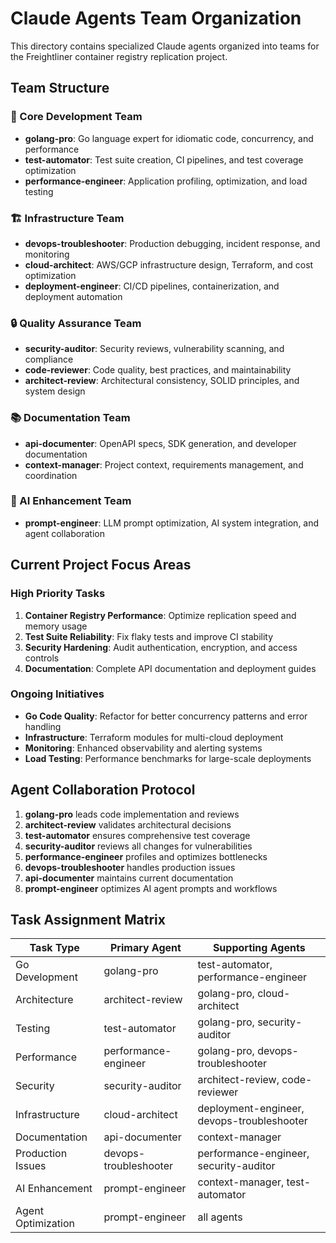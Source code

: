 # Claude Agents Team Organization

This directory contains specialized Claude agents organized into teams for the Freightliner container registry replication project.

## Team Structure

### 🚀 Core Development Team
- **golang-pro**: Go language expert for idiomatic code, concurrency, and performance
- **test-automator**: Test suite creation, CI pipelines, and test coverage optimization
- **performance-engineer**: Application profiling, optimization, and load testing

### 🏗️ Infrastructure Team  
- **devops-troubleshooter**: Production debugging, incident response, and monitoring
- **cloud-architect**: AWS/GCP infrastructure design, Terraform, and cost optimization
- **deployment-engineer**: CI/CD pipelines, containerization, and deployment automation

### 🔒 Quality Assurance Team
- **security-auditor**: Security reviews, vulnerability scanning, and compliance
- **code-reviewer**: Code quality, best practices, and maintainability
- **architect-review**: Architectural consistency, SOLID principles, and system design

### 📚 Documentation Team
- **api-documenter**: OpenAPI specs, SDK generation, and developer documentation
- **context-manager**: Project context, requirements management, and coordination

### 🤖 AI Enhancement Team
- **prompt-engineer**: LLM prompt optimization, AI system integration, and agent collaboration

## Current Project Focus Areas

### High Priority Tasks
1. **Container Registry Performance**: Optimize replication speed and memory usage
2. **Test Suite Reliability**: Fix flaky tests and improve CI stability  
3. **Security Hardening**: Audit authentication, encryption, and access controls
4. **Documentation**: Complete API documentation and deployment guides

### Ongoing Initiatives
- **Go Code Quality**: Refactor for better concurrency patterns and error handling
- **Infrastructure**: Terraform modules for multi-cloud deployment
- **Monitoring**: Enhanced observability and alerting systems
- **Load Testing**: Performance benchmarks for large-scale deployments

## Agent Collaboration Protocol

1. **golang-pro** leads code implementation and reviews
2. **architect-review** validates architectural decisions
3. **test-automator** ensures comprehensive test coverage
4. **security-auditor** reviews all changes for vulnerabilities
5. **performance-engineer** profiles and optimizes bottlenecks
6. **devops-troubleshooter** handles production issues
7. **api-documenter** maintains current documentation
8. **prompt-engineer** optimizes AI agent prompts and workflows

## Task Assignment Matrix

| Task Type | Primary Agent | Supporting Agents |
|-----------|---------------|-------------------|
| Go Development | golang-pro | test-automator, performance-engineer |
| Architecture | architect-review | golang-pro, cloud-architect |
| Testing | test-automator | golang-pro, security-auditor |
| Performance | performance-engineer | golang-pro, devops-troubleshooter |
| Security | security-auditor | architect-review, code-reviewer |
| Infrastructure | cloud-architect | deployment-engineer, devops-troubleshooter |
| Documentation | api-documenter | context-manager |
| Production Issues | devops-troubleshooter | performance-engineer, security-auditor |
| AI Enhancement | prompt-engineer | context-manager, test-automator |
| Agent Optimization | prompt-engineer | all agents |